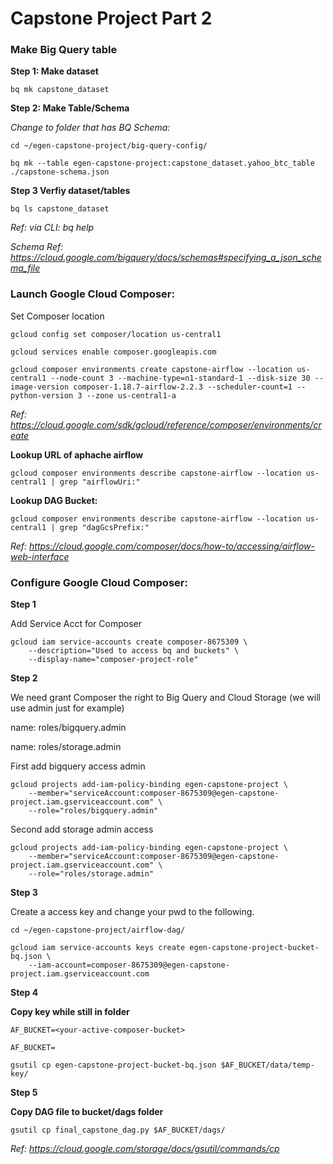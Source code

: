 # Capstone Project Part 2

### Make Big Query table

**Step 1: Make dataset**

`bq mk capstone_dataset`

**Step 2: Make Table/Schema**

*Change to folder that has BQ Schema:*

`cd ~/egen-capstone-project/big-query-config/`

`bq mk --table egen-capstone-project:capstone_dataset.yahoo_btc_table ./capstone-schema.json`

**Step 3 Verfiy dataset/tables**

`bq ls capstone_dataset`

*Ref: via CLI: bq help*

*Schema Ref: https://cloud.google.com/bigquery/docs/schemas#specifying_a_json_schema_file*


### Launch Google Cloud Composer:

Set Composer location

`gcloud config set composer/location us-central1`

`gcloud services enable composer.googleapis.com`

`gcloud composer environments create capstone-airflow --location us-central1 --node-count 3 --machine-type=n1-standard-1 --disk-size 30 --image-version composer-1.18.7-airflow-2.2.3 --scheduler-count=1 --python-version 3 --zone us-central1-a`

*Ref: https://cloud.google.com/sdk/gcloud/reference/composer/environments/create*


**Lookup URL of aphache airflow**

`gcloud composer environments describe capstone-airflow --location us-central1 | grep "airflowUri:"`

**Lookup DAG Bucket:**

`gcloud composer environments describe capstone-airflow --location us-central1 | grep "dagGcsPrefix:"`

*Ref: https://cloud.google.com/composer/docs/how-to/accessing/airflow-web-interface*

### Configure Google Cloud Composer:

**Step 1**
    
Add Service Acct for Composer
```    
gcloud iam service-accounts create composer-8675309 \
    --description="Used to access bq and buckets" \
    --display-name="composer-project-role"

```    
**Step 2**

We need grant Composer the right to Big Query and Cloud Storage (we will use admin just for example)
    
name: roles/bigquery.admin
    
name: roles/storage.admin
    
First add bigquery access admin

```    
gcloud projects add-iam-policy-binding egen-capstone-project \
    --member="serviceAccount:composer-8675309@egen-capstone-project.iam.gserviceaccount.com" \
    --role="roles/bigquery.admin"
```    

 Second add storage admin access

```    
gcloud projects add-iam-policy-binding egen-capstone-project \
    --member="serviceAccount:composer-8675309@egen-capstone-project.iam.gserviceaccount.com" \
    --role="roles/storage.admin"
```
    
**Step 3**
    
Create a access key and change your pwd to the following.
    
`cd ~/egen-capstone-project/airflow-dag/`
    
    
```    
gcloud iam service-accounts keys create egen-capstone-project-bucket-bq.json \
    --iam-account=composer-8675309@egen-capstone-project.iam.gserviceaccount.com
```    


**Step 4**
    
**Copy key while still in folder**

`AF_BUCKET=<your-active-composer-bucket>`
                                           
`AF_BUCKET=`
                                           
`gsutil cp egen-capstone-project-bucket-bq.json $AF_BUCKET/data/temp-key/`


**Step 5**
                                           
**Copy DAG file to bucket/dags folder**
                                           
`gsutil cp final_capstone_dag.py $AF_BUCKET/dags/`

*Ref: https://cloud.google.com/storage/docs/gsutil/commands/cp*


